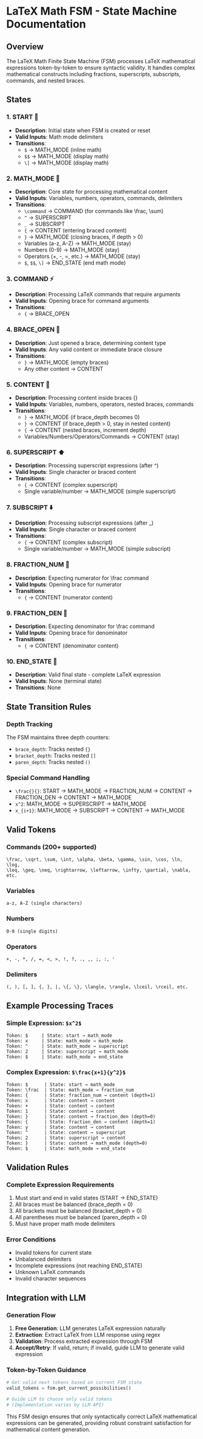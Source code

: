 # LaTeX Math FSM - State Machine Documentation

## Overview
The LaTeX Math Finite State Machine (FSM) processes LaTeX mathematical expressions token-by-token to ensure syntactic validity. It handles complex mathematical constructs including fractions, superscripts, subscripts, commands, and nested braces.

## States

### 1. **START** 🏁
- **Description**: Initial state when FSM is created or reset
- **Valid Inputs**: Math mode delimiters
- **Transitions**: 
  - `$` → MATH_MODE (inline math)
  - `$$` → MATH_MODE (display math)
  - `\[` → MATH_MODE (display math)

### 2. **MATH_MODE** 🧮
- **Description**: Core state for processing mathematical content
- **Valid Inputs**: Variables, numbers, operators, commands, delimiters
- **Transitions**:
  - `\command` → COMMAND (for commands like \frac, \sum)
  - `^` → SUPERSCRIPT
  - `_` → SUBSCRIPT
  - `{` → CONTENT (entering braced content)
  - `}` → MATH_MODE (closing braces, if depth > 0)
  - Variables (a-z, A-Z) → MATH_MODE (stay)
  - Numbers (0-9) → MATH_MODE (stay)
  - Operators (+, -, =, etc.) → MATH_MODE (stay)
  - `$`, `$$`, `\]` → END_STATE (end math mode)

### 3. **COMMAND** ⚡
- **Description**: Processing LaTeX commands that require arguments
- **Valid Inputs**: Opening brace for command arguments
- **Transitions**:
  - `{` → BRACE_OPEN

### 4. **BRACE_OPEN** 📂
- **Description**: Just opened a brace, determining content type
- **Valid Inputs**: Any valid content or immediate brace closure
- **Transitions**:
  - `}` → MATH_MODE (empty braces)
  - Any other content → CONTENT

### 5. **CONTENT** 📝
- **Description**: Processing content inside braces {}
- **Valid Inputs**: Variables, numbers, operators, nested braces, commands
- **Transitions**:
  - `}` → MATH_MODE (if brace_depth becomes 0)
  - `}` → CONTENT (if brace_depth > 0, stay in nested content)
  - `{` → CONTENT (nested braces, increment depth)
  - Variables/Numbers/Operators/Commands → CONTENT (stay)

### 6. **SUPERSCRIPT** ⬆️
- **Description**: Processing superscript expressions (after ^)
- **Valid Inputs**: Single character or braced content
- **Transitions**:
  - `{` → CONTENT (complex superscript)
  - Single variable/number → MATH_MODE (simple superscript)

### 7. **SUBSCRIPT** ⬇️
- **Description**: Processing subscript expressions (after _)
- **Valid Inputs**: Single character or braced content  
- **Transitions**:
  - `{` → CONTENT (complex subscript)
  - Single variable/number → MATH_MODE (simple subscript)

### 8. **FRACTION_NUM** 🔢
- **Description**: Expecting numerator for \frac command
- **Valid Inputs**: Opening brace for numerator
- **Transitions**:
  - `{` → CONTENT (numerator content)

### 9. **FRACTION_DEN** 🔢
- **Description**: Expecting denominator for \frac command  
- **Valid Inputs**: Opening brace for denominator
- **Transitions**:
  - `{` → CONTENT (denominator content)

### 10. **END_STATE** 🎯
- **Description**: Valid final state - complete LaTeX expression
- **Valid Inputs**: None (terminal state)
- **Transitions**: None

## State Transition Rules

### Depth Tracking
The FSM maintains three depth counters:
- `brace_depth`: Tracks nested `{}`
- `bracket_depth`: Tracks nested `[]`  
- `paren_depth`: Tracks nested `()`

### Special Command Handling
- `\frac{}{}`: START → MATH_MODE → FRACTION_NUM → CONTENT → FRACTION_DEN → CONTENT → MATH_MODE
- `x^2`: MATH_MODE → SUPERSCRIPT → MATH_MODE
- `x_{i+1}`: MATH_MODE → SUBSCRIPT → CONTENT → MATH_MODE

## Valid Tokens

### Commands (200+ supported)
```
\frac, \sqrt, \sum, \int, \alpha, \beta, \gamma, \sin, \cos, \ln, \log,
\leq, \geq, \neq, \rightarrow, \leftarrow, \infty, \partial, \nabla, etc.
```

### Variables
```
a-z, A-Z (single characters)
```

### Numbers  
```
0-9 (single digits)
```

### Operators
```
+, -, *, /, =, <, >, !, ?, ., ,, ;, :, '
```

### Delimiters
```
(, ), [, ], {, }, |, \{, \}, \langle, \rangle, \lceil, \rceil, etc.
```

## Example Processing Traces

### Simple Expression: `$x^2$`
```
Token: $     | State: start → math_mode
Token: x     | State: math_mode → math_mode  
Token: ^     | State: math_mode → superscript
Token: 2     | State: superscript → math_mode
Token: $     | State: math_mode → end_state
```

### Complex Expression: `$\frac{x+1}{y^2}$`
```
Token: $      | State: start → math_mode
Token: \frac  | State: math_mode → fraction_num
Token: {      | State: fraction_num → content (depth=1)
Token: x      | State: content → content
Token: +      | State: content → content
Token: 1      | State: content → content  
Token: }      | State: content → fraction_den (depth=0)
Token: {      | State: fraction_den → content (depth=1)
Token: y      | State: content → content
Token: ^      | State: content → superscript
Token: 2      | State: superscript → content
Token: }      | State: content → math_mode (depth=0)
Token: $      | State: math_mode → end_state
```

## Validation Rules

### Complete Expression Requirements
1. Must start and end in valid states (START → END_STATE)
2. All braces must be balanced (brace_depth = 0)
3. All brackets must be balanced (bracket_depth = 0)
4. All parentheses must be balanced (paren_depth = 0)
5. Must have proper math mode delimiters

### Error Conditions
- Invalid tokens for current state
- Unbalanced delimiters
- Incomplete expressions (not reaching END_STATE)
- Unknown LaTeX commands
- Invalid character sequences

## Integration with LLM

### Generation Flow
1. **Free Generation**: LLM generates LaTeX expression naturally
2. **Extraction**: Extract LaTeX from LLM response using regex
3. **Validation**: Process extracted expression through FSM
4. **Accept/Retry**: If valid, return; if invalid, guide LLM to generate valid expression

### Token-by-Token Guidance
```python
# Get valid next tokens based on current FSM state
valid_tokens = fsm.get_current_possibilities()

# Guide LLM to choose only valid tokens
# (Implementation varies by LLM API)
```

This FSM design ensures that only syntactically correct LaTeX mathematical expressions can be generated, providing robust constraint satisfaction for mathematical content generation.